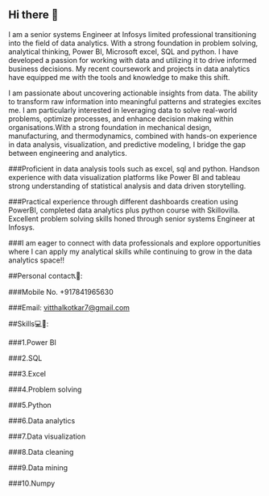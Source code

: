 ## Hi there 👋
I am a senior systems Engineer at Infosys limited professional transitioning into the field of data analytics. With a strong foundation in problem solving, analytical thinking, Power BI, Microsoft excel, SQL and python. I have developed a passion for working with data and utilizing it to drive informed business decisions. My recent coursework and projects in data analytics have equipped me with the tools and knowledge to make this shift.

I am passionate about uncovering actionable insights from data. The ability to transform raw information into meaningful patterns and strategies excites me. I am particularly interested in leveraging data to solve real-world problems, optimize processes, and enhance decision making within organisations.With a strong foundation in mechanical design, manufacturing, and thermodynamics, combined with hands-on experience in data analysis, visualization, and predictive modeling, I bridge the gap between engineering and analytics.

###Proficient in data analysis tools such as excel, sql and python. Handson experience with data visualization platforms like Power BI and tableau strong understanding of statistical analysis and data driven storytelling.

###Practical experience through different dashboards creation using PowerBI, completed data analytics plus python course with Skillovilla. Excellent problem solving skills honed through senior systems Engineer at Infosys.

###I am eager to connect with data professionals and explore opportunities where I can apply my analytical skills while continuing to grow in the data analytics space!!

##Personal contact📞📱:

###Mobile No. +917841965630

###Email: vitthalkotkar7@gmail.com

##Skills💻📑:

###1.Power BI

###2.SQL

###3.Excel

###4.Problem solving

###5.Python

###6.Data analytics 

###7.Data visualization 

###8.Data cleaning

###9.Data mining

###10.Numpy

<!--
**vkotkar5544-creator/vkotkar5544-creator** is a ✨ _special_ ✨ repository because its `README.md` (this file) appears on your GitHub profile.

Here are some ideas to get you started:

- 🔭 I’m currently working on ...
- 🌱 I’m currently learning ...
- 👯 I’m looking to collaborate on ...
- 🤔 I’m looking for help with ...
- 💬 Ask me about ...
- 📫 How to reach me: ...
- 😄 Pronouns: ...
- ⚡ Fun fact: ...
-->
